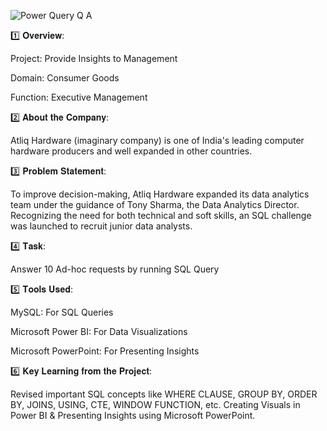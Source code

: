 
![Power Query Q   A](https://github.com/SATHWIKSATHU05/SQL_Project---Consumer_goods_Ad-Hok_Project/assets/169009977/56e7b28a-ba3b-4d9f-9c08-fa3c57ebc214)



1️⃣ 𝐎𝐯𝐞𝐫𝐯𝐢𝐞𝐰:

Project: Provide Insights to Management

Domain: Consumer Goods

Function: Executive Management


2️⃣ 𝐀𝐛𝐨𝐮𝐭 𝐭𝐡𝐞 𝐂𝐨𝐦𝐩𝐚𝐧𝐲:

Atliq Hardware (imaginary company) is one of India's leading computer hardware producers and well expanded in other countries.


3️⃣ 𝐏𝐫𝐨𝐛𝐥𝐞𝐦 𝐒𝐭𝐚𝐭𝐞𝐦𝐞𝐧𝐭:

To improve decision-making, Atliq Hardware expanded its data analytics team under the guidance of Tony Sharma, the Data Analytics Director. Recognizing the need for both technical and soft skills, an SQL challenge was launched to recruit junior data analysts.


4️⃣ 𝐓𝐚𝐬𝐤:

Answer 10 Ad-hoc requests by running SQL Query 


5️⃣ 𝐓𝐨𝐨𝐥𝐬 𝐔𝐬𝐞𝐝:

MySQL: For SQL Queries

Microsoft Power BI: For Data Visualizations

Microsoft PowerPoint: For Presenting Insights


6️⃣ 𝐊𝐞𝐲 𝐋𝐞𝐚𝐫𝐧𝐢𝐧𝐠 𝐟𝐫𝐨𝐦 𝐭𝐡𝐞 𝐏𝐫𝐨𝐣𝐞𝐜𝐭:

Revised important SQL concepts like WHERE CLAUSE, GROUP BY, ORDER BY, JOINS, USING, CTE, WINDOW FUNCTION, etc. Creating Visuals in Power BI & Presenting Insights using Microsoft PowerPoint.
